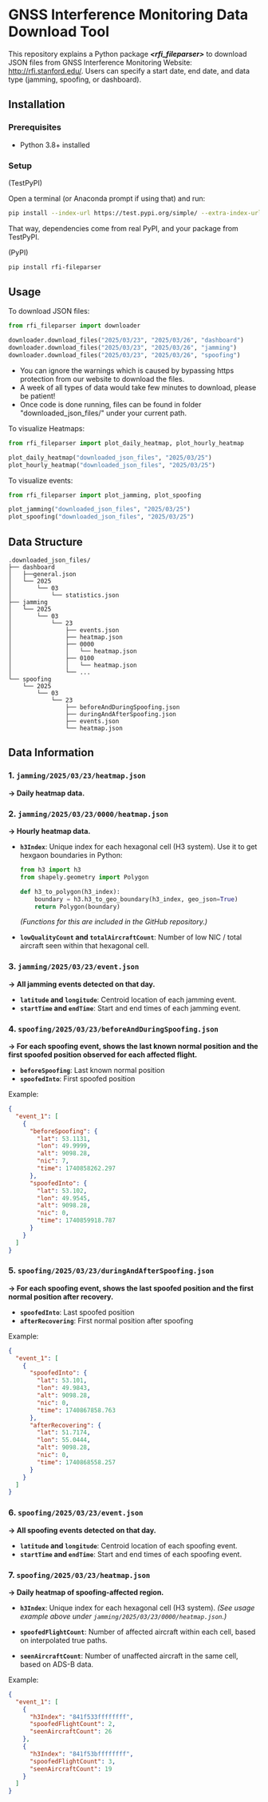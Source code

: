 # GNSS Interference Monitoring Data Download Tool

This repository explains a Python package ***<rfi_fileparser>*** to download JSON files from GNSS Interference Monitoring Website: http://rfi.stanford.edu/. Users can specify a start date, end date, and data type (jamming, spoofing, or dashboard). 


## Installation

### Prerequisites
* Python 3.8+ installed

### Setup
(TestPyPI)

Open a terminal (or Anaconda prompt if using that) and run:

```bash
pip install --index-url https://test.pypi.org/simple/ --extra-index-url https://pypi.org/simple rfi-fileparser==0.6.0
```
That way, dependencies come from real PyPI, and your package from TestPyPI.

(PyPI)
```bash
pip install rfi-fileparser
```





## Usage
To download JSON files:
```python
from rfi_fileparser import downloader

downloader.download_files("2025/03/23", "2025/03/26", "dashboard")
downloader.download_files("2025/03/23", "2025/03/26", "jamming")
downloader.download_files("2025/03/23", "2025/03/26", "spoofing")
```
- You can ignore the warnings which is caused by bypassing https protection from our website to download the files.
- A week of all types of data would take few minutes to download, please be patient!
- Once code is done running, files can be found in folder "downloaded_json_files/" under your current path.

To visualize Heatmaps:
```python
from rfi_fileparser import plot_daily_heatmap, plot_hourly_heatmap

plot_daily_heatmap("downloaded_json_files", "2025/03/25")
plot_hourly_heatmap("downloaded_json_files", "2025/03/25")
```


To visualize events:
```python
from rfi_fileparser import plot_jamming, plot_spoofing

plot_jamming("downloaded_json_files", "2025/03/25")
plot_spoofing("downloaded_json_files", "2025/03/25")
```


## Data Structure 
```
.downloaded_json_files/
├── dashboard
│   ├──general.json
│   └── 2025
│       └── 03
│           └── statistics.json
├── jamming
│   └── 2025
│       └── 03
│           └── 23
│               ├── events.json
│               ├── heatmap.json
│               ├── 0000
│               │   └── heatmap.json
│               ├── 0100
│               │   └── heatmap.json
│               └── ...
└── spoofing
    └── 2025
        └── 03
            └── 23
                ├── beforeAndDuringSpoofing.json
                ├── duringAndAfterSpoofing.json
                ├── events.json
                └── heatmap.json

```



## Data Information

### 1. `jamming/2025/03/23/heatmap.json`

**→ Daily heatmap data.**


### 2. `jamming/2025/03/23/0000/heatmap.json`

**→ Hourly heatmap data.**

* **`h3Index`**: Unique index for each hexagonal cell (H3 system).
  Use it to get hexgaon boundaries in Python:

  ```python
  from h3 import h3
  from shapely.geometry import Polygon

  def h3_to_polygon(h3_index):
      boundary = h3.h3_to_geo_boundary(h3_index, geo_json=True)
      return Polygon(boundary)
  ```

  *(Functions for this are included in the GitHub repository.)*

* **`lowQualityCount` and `totalAircraftCount`**: Number of low NIC / total aircraft seen within that hexagonal cell.



### 3. `jamming/2025/03/23/event.json`

**→ All jamming events detected on that day.**

* **`latitude` and `longitude`**: Centroid location of each jamming event.
* **`startTime` and `endTime`**: Start and end times of each jamming event.



### 4. `spoofing/2025/03/23/beforeAndDuringSpoofing.json`

**→ For each spoofing event, shows the last known normal position and the first spoofed position observed for each affected flight.**

* **`beforeSpoofing`**: Last known normal position
* **`spoofedInto`**: First spoofed position

Example:

```json
{
  "event_1": [
    {
      "beforeSpoofing": {
        "lat": 53.1131,
        "lon": 49.9999,
        "alt": 9098.28,
        "nic": 7,
        "time": 1740858262.297
      },
      "spoofedInto": {
        "lat": 53.102,
        "lon": 49.9545,
        "alt": 9098.28,
        "nic": 0,
        "time": 1740859918.787
      }
    }
  ]
}
```



### 5. `spoofing/2025/03/23/duringAndAfterSpoofing.json`

**→ For each spoofing event, shows the last spoofed position and the first normal position after recovery.**

* **`spoofedInto`**: Last spoofed position
* **`afterRecovering`**: First normal position after spoofing

Example:

```json
{
  "event_1": [
    {
      "spoofedInto": {
        "lat": 53.101,
        "lon": 49.9843,
        "alt": 9098.28,
        "nic": 0,
        "time": 1740867858.763
      },
      "afterRecovering": {
        "lat": 51.7174,
        "lon": 55.0444,
        "alt": 9098.28,
        "nic": 0,
        "time": 1740868558.257
      }
    }
  ]
}
```



### 6. `spoofing/2025/03/23/event.json`

**→ All spoofing events detected on that day.**

* **`latitude` and `longitude`**: Centroid location of each spoofing event.
* **`startTime` and `endTime`**: Start and end times of each spoofing event.



### 7. `spoofing/2025/03/23/heatmap.json`

**→ Daily heatmap of spoofing-affected region.**

* **`h3Index`**: Unique index for each hexagonal cell (H3 system).
  *(See usage example above under `jamming/2025/03/23/0000/heatmap.json`.)*

* **`spoofedFlightCount`**: Number of affected aircraft within each cell, based on interpolated true paths.

* **`seenAircraftCount`**: Number of unaffected aircraft in the same cell, based on ADS-B data.

Example:

```json
{
  "event_1": [
    {
      "h3Index": "841f533ffffffff",
      "spoofedFlightCount": 2,
      "seenAircraftCount": 26
    },
    {
      "h3Index": "841f53bffffffff",
      "spoofedFlightCount": 3,
      "seenAircraftCount": 19
    }
  ]
}
```
